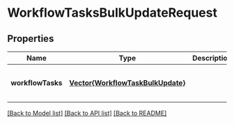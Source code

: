 # WorkflowTasksBulkUpdateRequest


## Properties
Name | Type | Description | Notes
------------ | ------------- | ------------- | -------------
**workflowTasks** | [**Vector{WorkflowTaskBulkUpdate}**](WorkflowTaskBulkUpdate.md) |  | [optional] [default to nothing]


[[Back to Model list]](../README.md#models) [[Back to API list]](../README.md#api-endpoints) [[Back to README]](../README.md)


